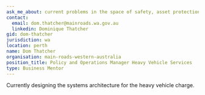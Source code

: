 ```yaml
---
ask_me_about: current problems in the space of safety, asset protection and freight productivity
contact:
  email: dom.thatcher@mainroads.wa.gov.au
  linkedin: Dominique Thatcher
gid: dom-thatcher
jurisdiction: wa
location: perth
name: Dom Thatcher
organisation: main-roads-western-australia
position_title: Policy and Operations Manager Heavy Vehicle Services
type: Business Mentor
---
```


Currently designing the systems architecture for the heavy vehicle charge.